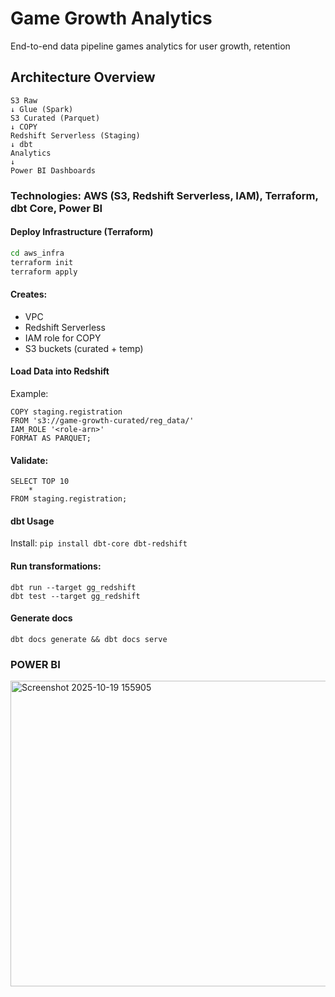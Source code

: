 # Game Growth Analytics

End-to-end data pipeline games analytics for user growth, retention

## Architecture Overview

```
S3 Raw
↓ Glue (Spark)
S3 Curated (Parquet)
↓ COPY
Redshift Serverless (Staging)
↓ dbt
Analytics
↓
Power BI Dashboards
```

### Technologies: AWS (S3, Redshift Serverless, IAM), Terraform, dbt Core, Power BI

#### Deploy Infrastructure (Terraform)

```bash
cd aws_infra
terraform init
terraform apply
```

#### Creates:

- VPC
- Redshift Serverless
- IAM role for COPY
- S3 buckets (curated + temp)

#### Load Data into Redshift

Example:

```
COPY staging.registration
FROM 's3://game-growth-curated/reg_data/'
IAM_ROLE '<role-arn>'
FORMAT AS PARQUET;
```

#### Validate:

```
SELECT TOP 10
    *
FROM staging.registration;
```

#### dbt Usage

Install:
`pip install dbt-core dbt-redshift`

#### Run transformations:

```
dbt run --target gg_redshift
dbt test --target gg_redshift
```

#### Generate docs

`dbt docs generate && dbt docs serve`

### POWER BI
<img width="855" height="489" alt="Screenshot 2025-10-19 155905" src="https://github.com/user-attachments/assets/191caeca-d5ac-4122-ac4a-b9ba385ff04e" />


